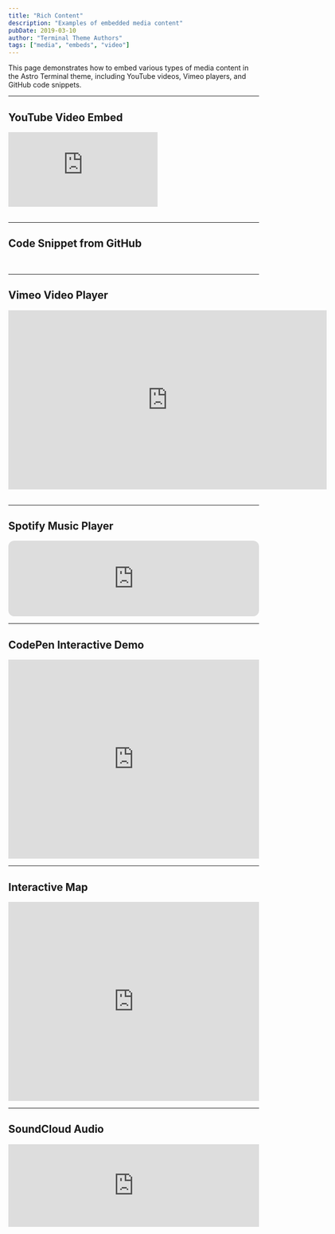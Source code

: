 ```yaml
---
title: "Rich Content"
description: "Examples of embedded media content"
pubDate: 2019-03-10
author: "Terminal Theme Authors"
tags: ["media", "embeds", "video"]
---
```


This page demonstrates how to embed various types of media content in the Astro Terminal theme, including YouTube videos, Vimeo players, and GitHub code snippets.

---

## YouTube Video Embed

<div class="video-wrapper">
  <iframe src="https://www.youtube-nocookie.com/embed/jNQXAC9IVRw" title="YouTube video player" frameborder="0" allow="accelerometer; autoplay; clipboard-write; encrypted-media; gyroscope; picture-in-picture" allowfullscreen></iframe>
</div>

<br>

---

## Code Snippet from GitHub

<script src="https://gist.github.com/spf13/7896402.js"></script>

<br>

---

## Vimeo Video Player

<div class="video-wrapper">
  <iframe src="https://player.vimeo.com/video/22439234" width="640" height="360" frameborder="0" allow="autoplay; fullscreen; picture-in-picture" allowfullscreen></iframe>
</div>

<br>

---

## Spotify Music Player

<iframe style="border-radius:12px" src="https://open.spotify.com/embed/track/4PTG3Z6ehGkBFwjybzWkR8?utm_source=generator&theme=0" width="100%" height="152" frameBorder="0" allowfullscreen="" allow="autoplay; clipboard-write; encrypted-media; fullscreen; picture-in-picture" loading="lazy"></iframe>

<br>

---

## CodePen Interactive Demo

<iframe height="400" style="width: 100%;" scrolling="no" title="Retro Terminal" src="https://codepen.io/MillerTime/embed/XgpNwb?default-tab=result&theme-id=dark" frameborder="no" loading="lazy" allowtransparency="true" allowfullscreen="true">
  See the Pen <a href="https://codepen.io/MillerTime/pen/XgpNwb">Retro Terminal</a> by MillerTime (<a href="https://codepen.io/MillerTime">@MillerTime</a>) on <a href="https://codepen.io">CodePen</a>.
</iframe>

<br>

---

## Interactive Map

<iframe src="https://www.google.com/maps/embed?pb=!1m18!1m12!1m3!1d19501.19687091392!2d6.871649076443455!3d52.21976574218451!2m3!1f0!2f0!3f0!3m2!1i1024!2i768!4f13.1!3m3!1m2!1s0x47b813d9079c5545%3A0x726416ab4bbec1ad!2sEnschede%2C%20Netherlands!5e0!3m2!1sen!2s!4v1635959493980!5m2!1sen!2s" width="100%" height="400" style="border:0;" allowfullscreen="" loading="lazy"></iframe>

<br>

---

## SoundCloud Audio

<iframe width="100%" height="166" scrolling="no" frameborder="no" allow="autoplay" src="https://w.soundcloud.com/player/?url=https%3A//api.soundcloud.com/tracks/293&color=%23eec35e&auto_play=false&hide_related=false&show_comments=true&show_user=true&show_reposts=false&show_teaser=true"></iframe>
